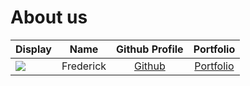 # About us

Display |   Name    |                Github Profile                 | Portfolio 
--------|:---------:|:---------------------------------------------:|:---------:
![](https://via.placeholder.com/100.png?text=Photo) | Frederick | [Github](https://github.com/frederickemerson) | [Portfolio](docs/team/johndoe.md)

